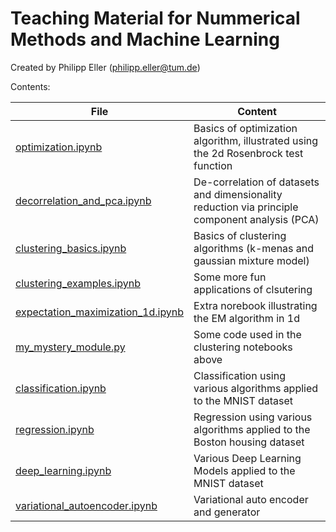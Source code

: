# Teaching Material for Nummerical Methods and Machine Learning

Created by Philipp Eller (philipp.eller@tum.de)

Contents:

File | Content 
--- | --- 
[optimization.ipynb](https://github.com/philippeller/Teaching/blob/master/optimization.ipynb) | Basics of optimization algorithm, illustrated using the 2d Rosenbrock test function
[decorrelation_and_pca.ipynb](https://github.com/philippeller/Teaching/blob/master/decorrelation_and_pca.ipynb) | De-correlation of datasets and dimensionality reduction via principle component analysis (PCA)
[clustering_basics.ipynb](https://github.com/philippeller/Teaching/blob/master/clustering_basics.ipynb) | Basics of clustering algorithms (k-menas and gaussian mixture model)
[clustering_examples.ipynb](https://github.com/philippeller/Teaching/blob/master/clustering_examples.ipynb) | Some more fun applications of clsutering
[expectation_maximization_1d.ipynb](https://github.com/philippeller/Teaching/blob/master/expectation_maximization_1d.ipynb) | Extra norebook illustrating the EM algorithm in 1d
[my_mystery_module.py](https://github.com/philippeller/Teaching/blob/master/my_mystery_module.py) | Some code used in the clustering notebooks above
[classification.ipynb](https://github.com/philippeller/Teaching/blob/master/classification.ipynb) | Classification using various algorithms applied to the MNIST dataset
[regression.ipynb](https://github.com/philippeller/Teaching/blob/master/regression.ipynb) | Regression using various algorithms applied to the Boston housing dataset
[deep_learning.ipynb](https://github.com/philippeller/Teaching/blob/master/deep_learning.ipynb) | Various Deep Learning Models applied to the MNIST dataset
[variational_autoencoder.ipynb](https://github.com/philippeller/Teaching/blob/master/variational_autoencoder.ipynb) | Variational auto encoder and generator
